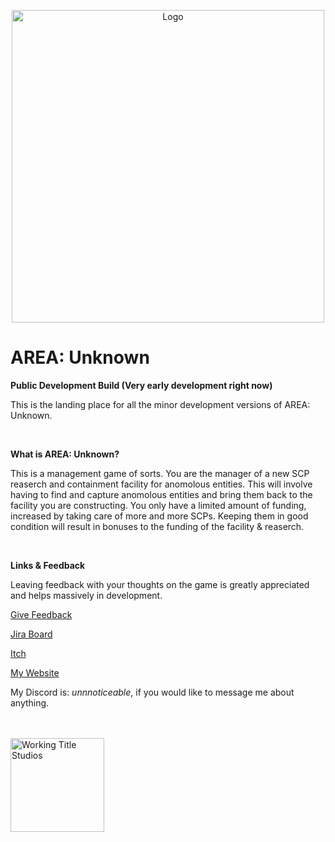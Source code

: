 <p align="center">
<img src="https://github.com/user-attachments/assets/b97db571-bd50-4769-b063-cedd61594290" alt="Logo" width="500"/>
</p>

# AREA: Unknown

**Public Development Build (Very early development right now)**

This is the landing place for all the minor development versions of AREA: Unknown.

<br/>

**What is AREA: Unknown?**

This is a management game of sorts. You are the manager of a new SCP reaserch and containment facility for anomolous entities. This will involve having to find and capture anomolous entities and bring them back to the facility you are constructing. You only have a limited amount of funding, increased by taking care of more and more SCPs. Keeping them in good condition will result in bonuses to the funding of the facility & reaserch. 

<br/>

**Links & Feedback**

Leaving feedback with your thoughts on the game is greatly appreciated and helps massively in development.

[Give Feedback](https://forms.gle/6aFeLhHhA2zA8Gqv8)

[Jira Board](https://jurgenwithwings.atlassian.net/jira/software/projects/AU/boards/1)

[Itch](https://jurgenwithwings.itch.io/area-unknown)

[My Website](https://jurgenwithwings.uk)

My Discord is: _unnnoticeable_, if you would like to message me about anything.

<br/><br/>
<img src="https://github.com/user-attachments/assets/0fc34b34-a449-4f1a-8462-a6724617d795" alt="Working Title Studios" width="150"/>
